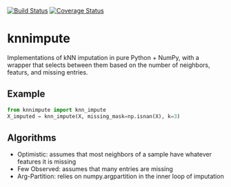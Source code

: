 [![Build Status](https://travis-ci.org/hammerlab/knnimpute.svg?branch=master)](https://travis-ci.org/hammerlab/knnimpute) [![Coverage Status](https://coveralls.io/repos/github/hammerlab/knnimpute/badge.svg?branch=master)](https://coveralls.io/github/hammerlab/knnimpute?branch=master)

# knnimpute
Implementations of kNN imputation in pure Python + NumPy, with a wrapper that
selects between them based on the number of neighbors, featurs, and missing
entries.

## Example

```python
from knnimpute import knn_impute
X_imputed = knn_impute(X, missing_mask=np.isnan(X), k=3)
```

## Algorithms
* Optimistic: assumes that most neighbors of a sample have whatever features it is missing
* Few Observed: assumes that many entries are missing
* Arg-Partition: relies on numpy.argpartition in the inner loop of imputation
